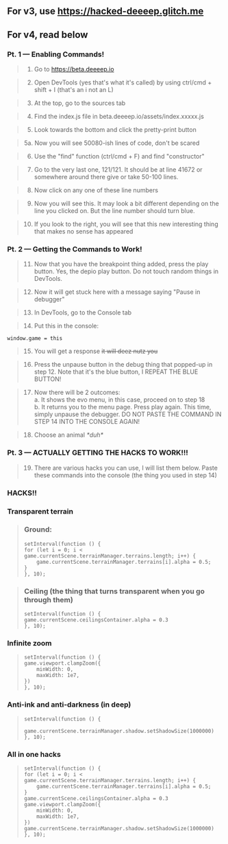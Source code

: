## For v3, use https://hacked-deeeep.glitch.me  

## For v4, read below
### Pt. 1 — Enabling Commands!
> 1. Go to https://beta.deeeep.io

> 2. Open DevTools (yes that's what it's called) by using ctrl/cmd + shift + I (that's an i not an L)

> 3. At the top, go to the sources tab

> 4. Find the index.js file in beta.deeeep.io/assets/index.xxxxx.js

> 5. Look towards the bottom and click the pretty-print button

> 5a. Now you will see 50080-ish lines of code, don't be scared

> 6. Use the "find" function (ctrl/cmd + F) and find "constructor"

> 7. Go to the very last one, 121/121. It should be at line 41672 or somewhere around there give or take 50-100 lines.

> 8. Now click on any one of these line numbers

> 9. Now you will see this. It may look a bit different depending on the line you clicked on. But the line number should turn blue.

> 10. If you look to the right, you will see that this new interesting thing that makes no sense has appeared

### Pt. 2 — Getting the Commands to Work!
> 11. Now that you have the breakpoint thing added, press the play button. Yes, the depio play button. Do not touch random things in DevTools.

> 12. Now it will get stuck here with a message saying "Pause in debugger"

> 13. In DevTools, go to the Console tab

> 14. Put this in the console:
```
window.game = this
```

> 15. You will get a response ~~it will deez nutz you~~

> 16. Press the unpause button in the debug thing that popped-up in step 12. Note that it's the blue button, I REPEAT THE BLUE BUTTON!

> 17. Now there will be 2 outcomes:  
>   a. It shows the evo menu, in this case, proceed on to step 18  
>   b. It returns you to the menu page. Press play again. This time, simply unpause the debugger. DO NOT PASTE THE COMMAND IN STEP 14 INTO THE CONSOLE AGAIN!

> 18. Choose an animal *\*duh\**

### Pt. 3 — ACTUALLY GETTING THE HACKS TO WORK!!!

> 19. There are various hacks you can use, I will list them below. Paste these commands into the console (the thing you used in step 14)

### **HACKS!!**

### **Transparent terrain**

> ### **Ground:**
> ```
> setInterval(function () {
> for (let i = 0; i < game.currentScene.terrainManager.terrains.length; i++) {
>     game.currentScene.terrainManager.terrains[i].alpha = 0.5;
> }
> }, 10);
> ```

> ### **Ceiling (the thing that turns transparent when you go through them)**
> ```
> setInterval(function () {
> game.currentScene.ceilingsContainer.alpha = 0.3
> }, 10);
> ```

### **Infinite zoom**

> ```
> setInterval(function () {
> game.viewport.clampZoom({
>     minWidth: 0,
>     maxWidth: 1e7,
> })
> }, 10);
> ```

### **Anti-ink and anti-darkness (in deep)**

> ```
> setInterval(function () {
>     game.currentScene.terrainManager.shadow.setShadowSize(1000000)
> }, 10);
> ```

### **All in one hacks**

> ```
> setInterval(function () {
> for (let i = 0; i < game.currentScene.terrainManager.terrains.length; i++) {
>     game.currentScene.terrainManager.terrains[i].alpha = 0.5;
> }
> game.currentScene.ceilingsContainer.alpha = 0.3
> game.viewport.clampZoom({
>     minWidth: 0,
>     maxWidth: 1e7,
> })
> game.currentScene.terrainManager.shadow.setShadowSize(1000000)
> }, 10);
> ```

